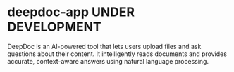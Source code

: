 # deepdoc-app UNDER DEVELOPMENT
DeepDoc is an AI-powered tool that lets users upload files and ask questions about their content. It intelligently reads documents and provides accurate, context-aware answers using natural language processing.

